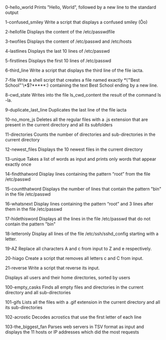 0-hello_world Prints "Hello, World", followed by a new line to the standard output

1-confused_smiley Write a script that displays a confused smiley  (Ôo)

2-hellofile Displays the content of the /etc/passwdfile

3-twofiles Displays the content of /etc/passwd and /etc/hosts

4-lastlines Displays the last 10 lines of /etc/passwd

5-firstlines Displays the first 10 lines of /etc/passwd

6-third_line Write a script that displays the third line of the file iacta.

7-file Write a shell script that creates a file named exactly \*\\'"Best School"\'\\*$\?\*\*\*\*\*:) containing the text Best School ending by a new line.

8-cwd_state Writes into the file ls_cwd_content the result of the command ls -la.

9-duplicate_last_line Duplicates the last line of the file iacta

10-no_more_js Deletes all the regular files with a .js extension that are present in the current directory and all its subfolders

11-directories Counts the number of directories and sub-directories in the current directory

12-newest_files Displays the 10 newest files in the current directory

13-unique Takes a list of words as input and prints only words that appear exactly once

14-findthatword Display lines containing the pattern “root” from the file /etc/passwd

15-countthatword Displays the number of lines that contain the pattern "bin" in the file /etc/passwd

16-whatsnext Display lines containing the pattern “root” and 3 lines after them in the file /etc/passwd

17-hidethisword Displays all the lines in the file /etc/passwd that do not contain the pattern "bin" 

18-letteronly Display all lines of the file /etc/ssh/sshd_config starting with a letter.

19-AZ Replace all characters A and c from input to Z and e respectively.

20-hiago Create a script that removes all letters c and C from input.

21-reverse Write a script that reverse its input.

Displays all users and their home directories, sorted by users

100-empty_casks Finds all empty files and directories in the current directory and all sub-directories

101-gifs Lists all the files with a .gif extension in the current directory and all its sub-directories

102-acrostic Decodes acrostics that use the first letter of each line

103-the_biggest_fan Parses web servers in TSV format as input and displays the 11 hosts or IP addresses which did the most requests
